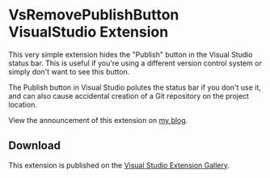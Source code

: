 # VsRemovePublishButton VisualStudio Extension
This very simple extension hides the "Publish" button in the Visual Studio status bar. This is useful if you're using a different version control system or simply don't want to see this button.

The Publish button in Visual Studio polutes the status bar if you don't use it, and can also cause accidental creation of a Git repository on the project location.

View the announcement of this extension on [my blog](http://damsteen.nl/blog/2016/07/23/remove-the-publish-button-from-visual-studio).

## Download
This extension is published on the [Visual Studio Extension Gallery](https://visualstudiogallery.msdn.microsoft.com/6e8c558f-b681-4a6a-931b-4efb04714364).